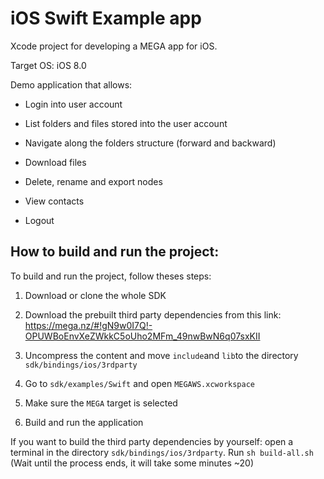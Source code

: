 # iOS Swift Example app


Xcode project for developing a MEGA app for iOS.

Target OS: iOS 8.0

Demo application that allows:

- Login into user account

- List folders and files stored into the user account

- Navigate along the folders structure (forward and backward)

- Download files

- Delete, rename and export nodes

- View contacts

- Logout

## How to build and run the project:

To build and run the project, follow theses steps:

1. Download or clone the whole SDK

2. Download the prebuilt third party dependencies from this link: https://mega.nz/#!gN9w0I7Q!-OPUWBoEnvXeZWkkC5oUho2MFm_49nwBwN6q07sxKII

3. Uncompress the content and move `include`and `lib`to the directory `sdk/bindings/ios/3rdparty`

4. Go to `sdk/examples/Swift` and open `MEGAWS.xcworkspace`

5. Make sure the `MEGA` target is selected

6. Build and run the application

If you want to build the third party dependencies by yourself: open a terminal in the directory `sdk/bindings/ios/3rdparty`. Run	`sh build-all.sh` (Wait until the process ends, it will take some minutes ~20)
